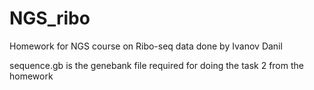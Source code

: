 # NGS_ribo
Homework for NGS course on Ribo-seq data done by Ivanov Danil

sequence.gb is the genebank file required for doing the task 2 from the homework

